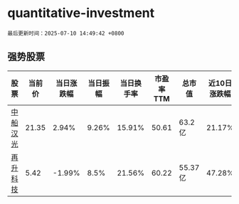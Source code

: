 # quantitative-investment

`最后更新时间：2025-07-10 14:49:42 +0800`

## 强势股票

|股票|当前价|当日涨跌幅|当日振幅|当日换手率|市盈率TTM|总市值|近10日涨跌幅|
|----|----|----|----|----|----|----|----|
|[中船汉光](https://xueqiu.com/S/SZ300847)|21.35|2.94%|9.26%|15.91%|50.61|63.2亿|21.17%|
|[再升科技](https://xueqiu.com/S/SH603601)|5.42|-1.99%|8.5%|21.56%|60.22|55.37亿|47.28%|
